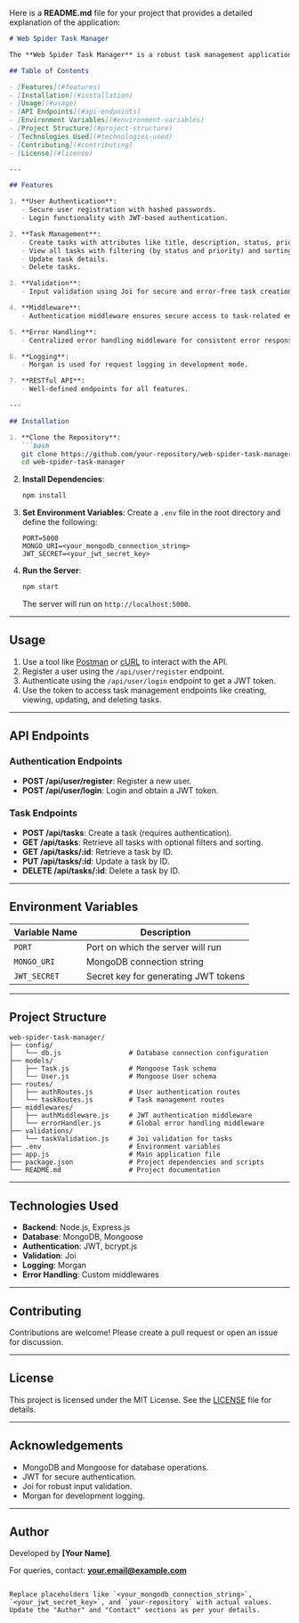 Here is a **README.md** file for your project that provides a detailed explanation of the application:

```markdown
# Web Spider Task Manager

The **Web Spider Task Manager** is a robust task management application built using Node.js, Express.js, MongoDB, and Mongoose. It offers user authentication, task creation, management features, and API endpoints for secure access to the functionalities. 

## Table of Contents

- [Features](#features)
- [Installation](#installation)
- [Usage](#usage)
- [API Endpoints](#api-endpoints)
- [Environment Variables](#environment-variables)
- [Project Structure](#project-structure)
- [Technologies Used](#technologies-used)
- [Contributing](#contributing)
- [License](#license)

---

## Features

1. **User Authentication**:
   - Secure user registration with hashed passwords.
   - Login functionality with JWT-based authentication.

2. **Task Management**:
   - Create tasks with attributes like title, description, status, priority, and due date.
   - View all tasks with filtering (by status and priority) and sorting (by due date or created date).
   - Update task details.
   - Delete tasks.

3. **Validation**:
   - Input validation using Joi for secure and error-free task creation and updates.

4. **Middleware**:
   - Authentication middleware ensures secure access to task-related endpoints.

5. **Error Handling**:
   - Centralized error handling middleware for consistent error responses.

6. **Logging**:
   - Morgan is used for request logging in development mode.

7. **RESTful API**:
   - Well-defined endpoints for all features.

---

## Installation

1. **Clone the Repository**:
   ```bash
   git clone https://github.com/your-repository/web-spider-task-manager.git
   cd web-spider-task-manager
   ```

2. **Install Dependencies**:
   ```bash
   npm install
   ```

3. **Set Environment Variables**:
   Create a `.env` file in the root directory and define the following:
   ```env
   PORT=5000
   MONGO_URI=<your_mongodb_connection_string>
   JWT_SECRET=<your_jwt_secret_key>
   ```

4. **Run the Server**:
   ```bash
   npm start
   ```
   The server will run on `http://localhost:5000`.

---

## Usage

1. Use a tool like [Postman](https://www.postman.com/) or [cURL](https://curl.se/) to interact with the API.
2. Register a user using the `/api/user/register` endpoint.
3. Authenticate using the `/api/user/login` endpoint to get a JWT token.
4. Use the token to access task management endpoints like creating, viewing, updating, and deleting tasks.

---

## API Endpoints

### Authentication Endpoints
- **POST /api/user/register**: Register a new user.
- **POST /api/user/login**: Login and obtain a JWT token.

### Task Endpoints
- **POST /api/tasks**: Create a task (requires authentication).
- **GET /api/tasks**: Retrieve all tasks with optional filters and sorting.
- **GET /api/tasks/:id**: Retrieve a task by ID.
- **PUT /api/tasks/:id**: Update a task by ID.
- **DELETE /api/tasks/:id**: Delete a task by ID.

---

## Environment Variables

| Variable Name | Description                                |
|---------------|--------------------------------------------|
| `PORT`        | Port on which the server will run          |
| `MONGO_URI`   | MongoDB connection string                  |
| `JWT_SECRET`  | Secret key for generating JWT tokens       |

---

## Project Structure

```
web-spider-task-manager/
├── config/
│   └── db.js                 # Database connection configuration
├── models/
│   ├── Task.js               # Mongoose Task schema
│   └── User.js               # Mongoose User schema
├── routes/
│   ├── authRoutes.js         # User authentication routes
│   └── taskRoutes.js         # Task management routes
├── middlewares/
│   ├── authMiddleware.js     # JWT authentication middleware
│   └── errorHandler.js       # Global error handling middleware
├── validations/
│   └── taskValidation.js     # Joi validation for tasks
├── .env                      # Environment variables
├── app.js                    # Main application file
├── package.json              # Project dependencies and scripts
└── README.md                 # Project documentation
```

---

## Technologies Used

- **Backend**: Node.js, Express.js
- **Database**: MongoDB, Mongoose
- **Authentication**: JWT, bcrypt.js
- **Validation**: Joi
- **Logging**: Morgan
- **Error Handling**: Custom middlewares

---

## Contributing

Contributions are welcome! Please create a pull request or open an issue for discussion.

---

## License

This project is licensed under the MIT License. See the [LICENSE](LICENSE) file for details.

---

## Acknowledgements

- MongoDB and Mongoose for database operations.
- JWT for secure authentication.
- Joi for robust input validation.
- Morgan for development logging.

---

## Author

Developed by **[Your Name]**.

For queries, contact: **your.email@example.com**
```

Replace placeholders like `<your_mongodb_connection_string>`, `<your_jwt_secret_key>`, and `your-repository` with actual values. Update the "Author" and "Contact" sections as per your details.

